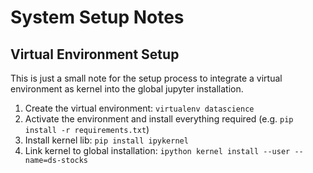 # System Setup Notes

## Virtual Environment Setup

This is just a small note for the setup process to integrate a virtual environment as kernel into the global jupyter installation.

1. Create the virtual environment: `virtualenv datascience`
2. Activate the environment and install everything required (e.g. `pip install -r requirements.txt`)
3. Install kernel lib: `pip install ipykernel`
4. Link kernel to global installation: `ipython kernel install --user --name=ds-stocks`
